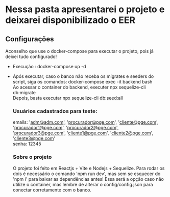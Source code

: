 # Nessa pasta apresentarei o projeto e deixarei disponibilizado o EER

## Configurações
Aconselho que use o docker-compose para executar o projeto, pois já deixei tudo configurado!
- Execução : docker-compose up -d
- Após executar, caso o banco não receba os migrates e seeders do script, siga os comandos:
  docker-compose exec -it backend bash </br>
  Ao acessar o container do backend, executer npx sequelize-cli db:migrate </br>
  Depois, basta executar npx sequelize-cli db:seed:all

  ### Usuários cadastrados para teste:
  emails: 
  'adm@adm.com',
              'procurador@pge.com',
              'cliente@pge.com',
              'procurador1@pge.com',
              'procurador2@pge.com',
              'procurador3@pge.com',
              'cliente1@pge.com',
              'cliente2@pge.com',
              'cliente3@pge.com' </br>
              senha: 12345

  ### Sobre o projeto
  O projeto foi feito em Reactjs + Vite e Nodejs + Sequelize. Para rodar os dois é necessário o comando 'npm run dev', mas sem se esquecer do 'npm i' para baixar as dependências antes! Essa será a opção caso não utilize o container, mas lembre de alterar o config/config.json para conectar corretamente com o banco.

  
